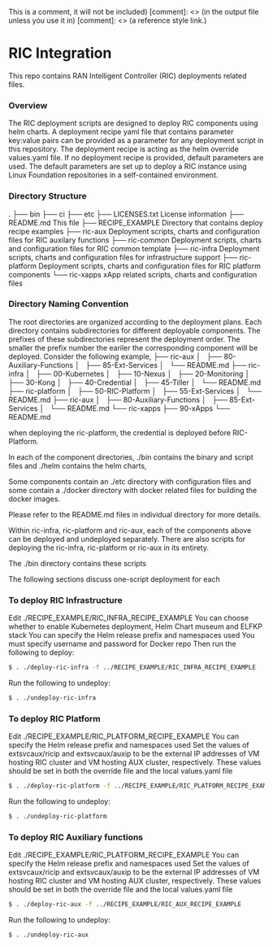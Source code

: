 <!---

Copyright (c) 2019 AT&T Intellectual Property.

Licensed under the Creative Commons License, Attribution 4.0 Intl.
(the"Documentation License"); you may not use this documentation
except incompliance with the Documentation License. You may obtain
a copy of the Documentation License at 

    https://creativecommons.org/licenses/by/4.0/

Unless required by applicable law or agreed to in writing, 
documentation distributed under the Documentation License is
distributed on an "AS IS"BASIS, WITHOUT WARRANTIES OR CONDITIONS
OF ANY KIND, either express or implied. See the Documentation
License for the specific language governing permissions and
limitations under the Documentation License.

-->

This is a comment, it will not be included)
[comment]: <> (in  the output file unless you use it in)
[comment]: <> (a reference style link.)


# RIC Integration
  
This repo contains RAN Intelligent Controller (RIC) deployments related files.


### Overview

The RIC deployment scripts are designed to deploy RIC components using helm charts. A deployment recipe yaml file that
contains parameter key:value pairs can be provided as a parameter for any deployment script in this repository. The
deployment recipe is acting as the helm override values.yaml file. If no deployment recipe is provided, default parameters
are used. The default parameters are set up to deploy a RIC instance using Linux Foundation repositories in a
self-contained environment. 


### Directory Structure
.
├── bin
├── ci
├── etc
├── LICENSES.txt	License information
├── README.md           This file
├── RECIPE_EXAMPLE	Directory that contains deploy recipe examples
├── ric-aux		Deployment scripts, charts and configuration files for RIC auxilary functions
├── ric-common		Deployment scripts, charts and configuration files for RIC common template
├── ric-infra		Deployment scripts, charts and configuration files for infrastructure support
├── ric-platform	Deployment scripts, charts and configuration files for RIC platform components
└── ric-xapps		xApp related scripts, charts and configuration files

### Directory Naming Convention

The root directories are organized according to the deployment plans. Each directory contains subdirectories for
different deployable components. The prefixes of these subdirectories represent the deployment order. The smaller the
prefix number the eariler the corresponding component will be deployed.  Consider the following example,
├── ric-aux
│   ├── 80-Auxiliary-Functions
│   ├── 85-Ext-Services
│   └── README.md
├── ric-infra
│   ├── 00-Kubernetes
│   ├── 10-Nexus
│   ├── 20-Monitoring
│   ├── 30-Kong
│   ├── 40-Credential
│   ├── 45-Tiller
│   └── README.md
├── ric-platform
│   ├── 50-RIC-Platform
│   ├── 55-Ext-Services
│   └── README.md
├── ric-aux
│   ├── 80-Auxiliary-Functions
│   ├── 85-Ext-Services
│   └── README.md
└── ric-xapps
    ├── 90-xApps
    └── README.md

when deploying the ric-platform, the credential is deployed before RIC-Platform.

In each of the component directories, ./bin contains the binary and script files and ./helm contains the helm charts,

Some components contain an ./etc directory with configuration files and some contain a ./docker directory with docker related files for building the docker images.

Please refer to the README.md files in individual directory for more details.

Within ric-infra, ric-platform and ric-aux, each of the components above can be deployed and undeployed separately.
There are also scripts for deploying the ric-infra, ric-platform or ric-aux in its entirety.

The ./bin directory contains these scripts

The following sections discuss one-script deployment for each

### To deploy RIC Infrastructure

Edit ./RECIPE_EXAMPLE/RIC_INFRA_RECIPE_EXAMPLE
You can choose whether to enable Kubernetes deployment, Helm Chart museum and ELFKP stack
You can specify the Helm release prefix and namespaces used
You must specify username and password for Docker repo
Then run the following to deploy:
```sh
$ . ./deploy-ric-infra -f ../RECIPE_EXAMPLE/RIC_INFRA_RECIPE_EXAMPLE
```
Run the following to undeploy:
```sh
$ . ./undeploy-ric-infra 
```

### To deploy RIC Platform

Edit ./RECIPE_EXAMPLE/RIC_PLATFORM_RECIPE_EXAMPLE
You can specify the Helm release prefix and namespaces used
Set the values of extsvcaux/ricip and extsvcaux/auxip to be the external IP addresses of VM hosting RIC cluster and VM hosting AUX cluster, respectively.
These values should be set in both the override file and the local values.yaml file
```sh
$ . ./deploy-ric-platform -f ../RECIPE_EXAMPLE/RIC_PLATFORM_RECIPE_EXAMPLE
```
Run the following to undeploy:
```sh
$ . ./undeploy-ric-platform 
```

### To deploy RIC Auxiliary functions

Edit ./RECIPE_EXAMPLE/RIC_PLATFORM_RECIPE_EXAMPLE
You can specify the Helm release prefix and namespaces used
Set the values of extsvcaux/ricip and extsvcaux/auxip to be the external IP addresses of VM hosting RIC cluster and VM hosting AUX cluster, respectively.
These values should be set in both the override file and the local values.yaml file
```sh
$ . ./deploy-ric-aux -f ../RECIPE_EXAMPLE/RIC_AUX_RECIPE_EXAMPLE
```
Run the following to undeploy:
```sh
$ . ./undeploy-ric-aux 
```
